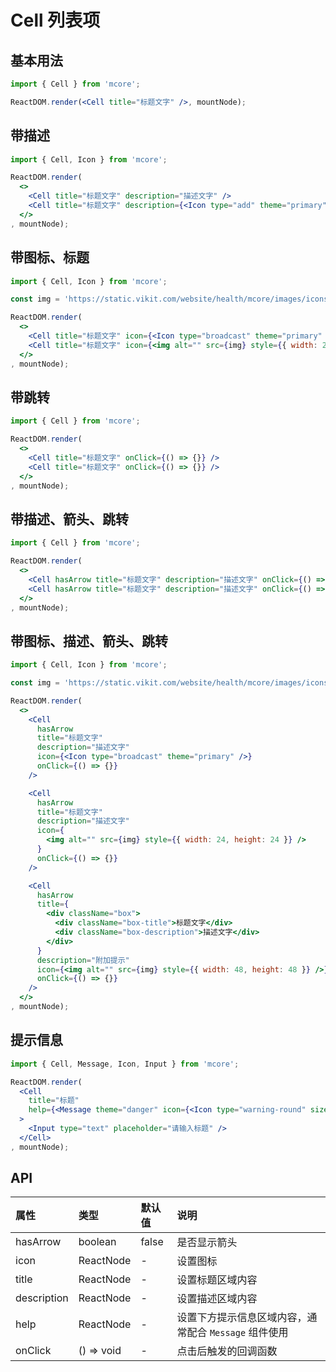 # Cell 列表项



## 基本用法
```jsx
import { Cell } from 'mcore';

ReactDOM.render(<Cell title="标题文字" />, mountNode);
```



## 带描述
```jsx
import { Cell, Icon } from 'mcore';

ReactDOM.render(
  <>
    <Cell title="标题文字" description="描述文字" />
    <Cell title="标题文字" description={<Icon type="add" theme="primary" size="sm" />} />
  </>
, mountNode);
```



## 带图标、标题
```jsx
import { Cell, Icon } from 'mcore';

const img = 'https://static.vikit.com/website/health/mcore/images/icons/state.png';

ReactDOM.render(
  <>
    <Cell title="标题文字" icon={<Icon type="broadcast" theme="primary" />} />
    <Cell title="标题文字" icon={<img alt="" src={img} style={{ width: 24, height: 24 }} />} />
  </>
, mountNode);
```



## 带跳转
```jsx
import { Cell } from 'mcore';

ReactDOM.render(
  <>
    <Cell title="标题文字" onClick={() => {}} />
    <Cell title="标题文字" onClick={() => {}} />
  </>
, mountNode);
```


## 带描述、箭头、跳转
```jsx
import { Cell } from 'mcore';

ReactDOM.render(
  <>
    <Cell hasArrow title="标题文字" description="描述文字" onClick={() => {}} />
    <Cell hasArrow title="标题文字" description="描述文字" onClick={() => {}} />
  </>
, mountNode);
```



## 带图标、描述、箭头、跳转
```jsx
import { Cell, Icon } from 'mcore';

const img = 'https://static.vikit.com/website/health/mcore/images/icons/state.png';

ReactDOM.render(
  <>
    <Cell
      hasArrow
      title="标题文字"
      description="描述文字"
      icon={<Icon type="broadcast" theme="primary" />}
      onClick={() => {}}
    />

    <Cell 
      hasArrow
      title="标题文字"
      description="描述文字"
      icon={
        <img alt="" src={img} style={{ width: 24, height: 24 }} />
      }
      onClick={() => {}}
    />

    <Cell
      hasArrow
      title={
        <div className="box">
          <div className="box-title">标题文字</div>
          <div className="box-description">描述文字</div>
        </div>
      }
      description="附加提示"
      icon={<img alt="" src={img} style={{ width: 48, height: 48 }} />}
      onClick={() => {}}
    />
  </>
, mountNode);
```



## 提示信息
```jsx
import { Cell, Message, Icon, Input } from 'mcore';

ReactDOM.render(
  <Cell
    title="标题"
    help={<Message theme="danger" icon={<Icon type="warning-round" size="sm" />}>标题不能为空</Message>}
  >
    <Input type="text" placeholder="请输入标题" />
  </Cell>
, mountNode);
```



## API

| 属性 | 类型 | 默认值 | 说明 |
| :--- | :--- | :--- | :--- |
| hasArrow | boolean | false | 是否显示箭头 |
| icon | ReactNode | - | 设置图标 |
| title | ReactNode | - | 设置标题区域内容 |
| description | ReactNode | - | 设置描述区域内容 |
| help | ReactNode | - | 设置下方提示信息区域内容，通常配合 `Message` 组件使用 |
| onClick | () => void | - | 点击后触发的回调函数 |
